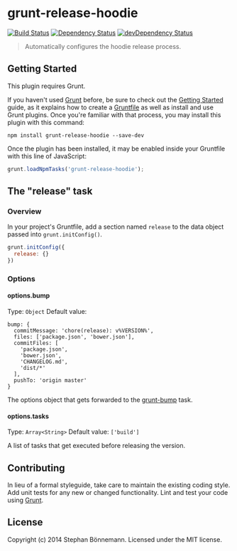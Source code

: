 # grunt-release-hoodie
[![Build Status](https://travis-ci.org/hoodiehq/grunt-release-hoodie.svg)](https://travis-ci.org/hoodiehq/grunt-release-hoodie)
[![Dependency Status](https://david-dm.org/hoodiehq/grunt-release-hoodie.svg)](https://david-dm.org/hoodiehq/grunt-release-hoodie)
[![devDependency Status](https://david-dm.org/hoodiehq/grunt-release-hoodie/dev-status.svg)](https://david-dm.org/hoodiehq/grunt-release-hoodie#info=devDependencies)

> Automatically configures the hoodie release process.

## Getting Started
This plugin requires Grunt.

If you haven't used [Grunt](http://gruntjs.com/) before, be sure to check out the [Getting Started](http://gruntjs.com/getting-started) guide, as it explains how to create a [Gruntfile](http://gruntjs.com/sample-gruntfile) as well as install and use Grunt plugins. Once you're familiar with that process, you may install this plugin with this command:

```shell
npm install grunt-release-hoodie --save-dev
```

Once the plugin has been installed, it may be enabled inside your Gruntfile with this line of JavaScript:

```js
grunt.loadNpmTasks('grunt-release-hoodie');
```

## The "release" task

### Overview
In your project's Gruntfile, add a section named `release` to the data object passed into `grunt.initConfig()`.

```js
grunt.initConfig({
  release: {}
})
```

### Options

#### options.bump
Type: `Object`
Default value:
```
bump: {
  commitMessage: 'chore(release): v%VERSION%',
  files: ['package.json', 'bower.json'],
  commitFiles: [
    'package.json',
    'bower.json',
    'CHANGELOG.md',
    'dist/*'
  ],
  pushTo: 'origin master'
}
```

The options object that gets forwarded to the [grunt-bump](https://github.com/vojtajina/grunt-bump) task.

#### options.tasks
Type: `Array<String>`
Default value: `['build']`

A list of tasks that get executed before releasing the version.

## Contributing
In lieu of a formal styleguide, take care to maintain the existing coding style. Add unit tests for any new or changed functionality. Lint and test your code using [Grunt](http://gruntjs.com/).

## License
Copyright (c) 2014 Stephan Bönnemann. Licensed under the MIT license.
